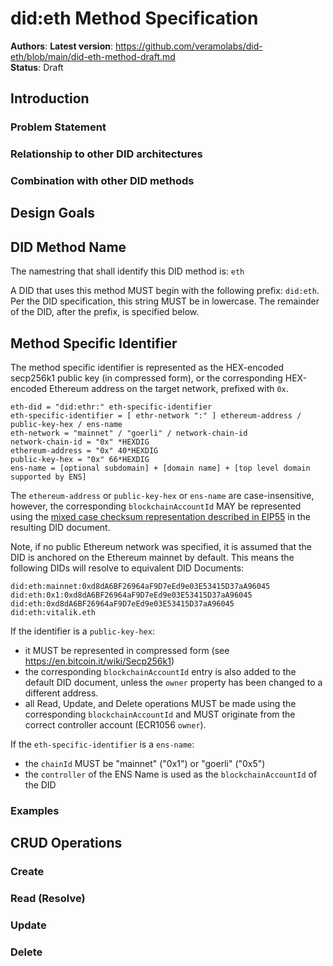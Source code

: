 # did:eth Method Specification

**Authors**: 
**Latest version**: https://github.com/veramolabs/did-eth/blob/main/did-eth-method-draft.md  
**Status**: Draft  

## Introduction

### Problem Statement


### Relationship to other DID architectures

### Combination with other DID methods

## Design Goals


## DID Method Name

The namestring that shall identify this DID method is: `eth`

A DID that uses this method MUST begin with the following prefix: `did:eth`. Per the DID specification, this string
MUST be in lowercase. The remainder of the DID, after the prefix, is specified below.

## Method Specific Identifier

The method specific identifier is represented as the HEX-encoded secp256k1 public key (in compressed form),
or the corresponding HEX-encoded Ethereum address on the target network, prefixed with `0x`.

    eth-did = "did:ethr:" eth-specific-identifier
    eth-specific-identifier = [ ethr-network ":" ] ethereum-address / public-key-hex / ens-name
    eth-network = "mainnet" / "goerli" / network-chain-id
    network-chain-id = "0x" *HEXDIG
    ethereum-address = "0x" 40*HEXDIG
    public-key-hex = "0x" 66*HEXDIG
    ens-name = [optional subdomain] + [domain name] + [top level domain supported by ENS]

The `ethereum-address` or `public-key-hex` or `ens-name` are case-insensitive, however, the corresponding `blockchainAccountId`
MAY be represented using
the [mixed case checksum representation described in EIP55](https://github.com/ethereum/EIPs/blob/master/EIPS/eip-55.md)
in the resulting DID document.

Note, if no public Ethereum network was specified, it is assumed that the DID is anchored on the Ethereum mainnet by
default. This means the following DIDs will resolve to equivalent DID Documents:

    did:eth:mainnet:0xd8dA6BF26964aF9D7eEd9e03E53415D37aA96045
    did:eth:0x1:0xd8dA6BF26964aF9D7eEd9e03E53415D37aA96045
    did:eth:0xd8dA6BF26964aF9D7eEd9e03E53415D37aA96045
    did:eth:vitalik.eth

If the identifier is a `public-key-hex`:

- it MUST be represented in compressed form (see https://en.bitcoin.it/wiki/Secp256k1)
- the corresponding `blockchainAccountId` entry is also added to the default DID document, unless the `owner` property
  has been changed to a different address.
- all Read, Update, and Delete operations MUST be made using the corresponding `blockchainAccountId` and MUST originate
  from the correct controller account (ECR1056 `owner`).

If the `eth-specific-identifier` is a `ens-name`:

- the `chainId` MUST be "mainnet" ("0x1") or "goerli" ("0x5")
- the `controller` of the ENS Name is used as the `blockchainAccountId` of the DID

### Examples


## CRUD Operations

### Create


### Read (Resolve)


### Update


### Delete

